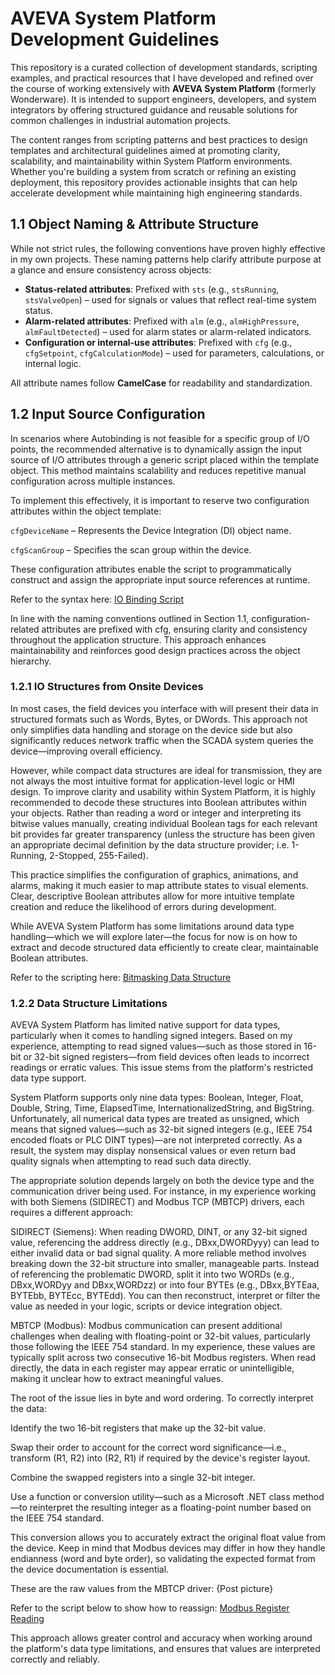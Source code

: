 # AVEVA System Platform Development Guidelines

This repository is a curated collection of development standards, scripting examples, and practical resources that I have developed and refined over the course of working extensively with **AVEVA System Platform** (formerly Wonderware). It is intended to support engineers, developers, and system integrators by offering structured guidance and reusable solutions for common challenges in industrial automation projects.

The content ranges from scripting patterns and best practices to design templates and architectural guidelines aimed at promoting clarity, scalability, and maintainability within System Platform environments. Whether you're building a system from scratch or refining an existing deployment, this repository provides actionable insights that can help accelerate development while maintaining high engineering standards.



## 1.1 Object Naming & Attribute Structure

While not strict rules, the following conventions have proven highly effective in my own projects. These naming patterns help clarify attribute purpose at a glance and ensure consistency across objects:

- **Status-related attributes**: Prefixed with `sts` (e.g., `stsRunning`, `stsValveOpen`) – used for signals or values that reflect real-time system status.  
- **Alarm-related attributes**: Prefixed with `alm` (e.g., `almHighPressure`, `almFaultDetected`) – used for alarm states or alarm-related indicators.  
- **Configuration or internal-use attributes**: Prefixed with `cfg` (e.g., `cfgSetpoint`, `cfgCalculationMode`) – used for parameters, calculations, or internal logic.

All attribute names follow **CamelCase** for readability and standardization.

## 1.2 Input Source Configuration
In scenarios where Autobinding is not feasible for a specific group of I/O points, the recommended alternative is to dynamically assign the input source of I/O attributes through a generic script placed within the template object. This method maintains scalability and reduces repetitive manual configuration across multiple instances.

To implement this effectively, it is important to reserve two configuration attributes within the object template:

`cfgDeviceName` – Represents the Device Integration (DI) object name.

`cfgScanGroup` – Specifies the scan group within the device.

These configuration attributes enable the script to programmatically construct and assign the appropriate input source references at runtime.

Refer to the syntax here:
[IO Binding Script](bindingIOScript.vb)

In line with the naming conventions outlined in Section 1.1, configuration-related attributes are prefixed with cfg, ensuring clarity and consistency throughout the application structure. This approach enhances maintainability and reinforces good design practices across the object hierarchy.

### 1.2.1 IO Structures from Onsite Devices
In most cases, the field devices you interface with will present their data in structured formats such as Words, Bytes, or DWords. This approach not only simplifies data handling and storage on the device side but also significantly reduces network traffic when the SCADA system queries the device—improving overall efficiency.

However, while compact data structures are ideal for transmission, they are not always the most intuitive format for application-level logic or HMI design. To improve clarity and usability within System Platform, it is highly recommended to decode these structures into Boolean attributes within your objects. Rather than reading a word or integer and interpreting its bitwise values manually, creating individual Boolean tags for each relevant bit provides far greater transparency (unless the structure has been given an appropriate decimal definition by the data structure provider; i.e. 1-Running, 2-Stopped, 255-Failed).

This practice simplifies the configuration of graphics, animations, and alarms, making it much easier to map attribute states to visual elements. Clear, descriptive Boolean attributes allow for more intuitive template creation and reduce the likelihood of errors during development.

While AVEVA System Platform has some limitations around data type handling—which we will explore later—the focus for now is on how to extract and decode structured data efficiently to create clear, maintainable Boolean attributes.

Refer to the scripting here:
[Bitmasking Data Structure](bitmaskingDataStructures.vb)

### 1.2.2 Data Structure Limitations
AVEVA System Platform has limited native support for data types, particularly when it comes to handling signed integers. Based on my experience, attempting to read signed values—such as those stored in 16-bit or 32-bit signed registers—from field devices often leads to incorrect readings or erratic values. This issue stems from the platform's restricted data type support.

System Platform supports only nine data types: Boolean, Integer, Float, Double, String, Time, ElapsedTime, InternationalizedString, and BigString. Unfortunately, all numerical data types are treated as unsigned, which means that signed values—such as 32-bit signed integers (e.g., IEEE 754 encoded floats or PLC DINT types)—are not interpreted correctly. As a result, the system may display nonsensical values or even return bad quality signals when attempting to read such data directly.

The appropriate solution depends largely on both the device type and the communication driver being used. For instance, in my experience working with both Siemens (SIDIRECT) and Modbus TCP (MBTCP) drivers, each requires a different approach:

SIDIRECT (Siemens):
When reading DWORD, DINT, or any 32-bit signed value, referencing the address directly (e.g., DBxx,DWORDyyy) can lead to either invalid data or bad signal quality. A more reliable method involves breaking down the 32-bit structure into smaller, manageable parts. Instead of referencing the problematic DWORD, split it into two WORDs (e.g., DBxx,WORDyy and DBxx,WORDzz) or into four BYTEs (e.g., DBxx,BYTEaa, BYTEbb, BYTEcc, BYTEdd). You can then reconstruct, interpret or filter the value as needed in your logic, scripts or device integration object.

MBTCP (Modbus):
Modbus communication can present additional challenges when dealing with floating-point or 32-bit values, particularly those following the IEEE 754 standard. In my experience, these values are typically split across two consecutive 16-bit Modbus registers. When read directly, the data in each register may appear erratic or unintelligible, making it unclear how to extract meaningful values.

The root of the issue lies in byte and word ordering. To correctly interpret the data:

Identify the two 16-bit registers that make up the 32-bit value.

Swap their order to account for the correct word significance—i.e., transform (R1, R2) into (R2, R1) if required by the device's register layout.

Combine the swapped registers into a single 32-bit integer.

Use a function or conversion utility—such as a Microsoft .NET class method—to reinterpret the resulting integer as a floating-point number based on the IEEE 754 standard.

This conversion allows you to accurately extract the original float value from the device. Keep in mind that Modbus devices may differ in how they handle endianness (word and byte order), so validating the expected format from the device documentation is essential.

These are the raw values from the MBTCP driver:
{Post picture}

Refer to the script below to show how to reassign:
[Modbus Register Reading](modbusRegRead.vb)

This approach allows greater control and accuracy when working around the platform's data type limitations, and ensures that values are interpreted correctly and reliably.
